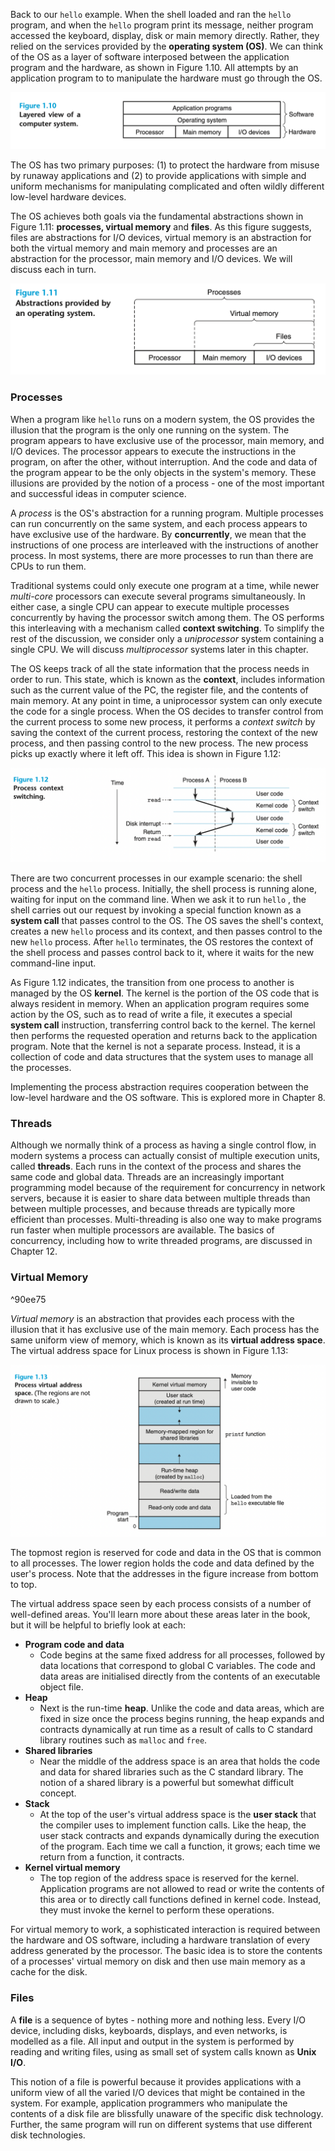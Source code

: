 Back to our `hello` example. When the shell loaded and ran the `hello` program, and when the `hello` program print its message, neither program accessed the keyboard, display, disk or main memory directly. Rather, they relied on the services provided by the **operating system (OS)**. We can think of the OS as a layer of software interposed between the  application program and the hardware, as shown in Figure 1.10. All attempts by an application program to to manipulate the hardware must go through the OS.

![](_attachments/Screenshot%202022-05-13%20at%2012.57.24.png)

The OS has two primary purposes: (1) to protect the hardware from misuse by runaway applications and (2) to provide applications with simple and uniform mechanisms for manipulating complicated and often wildly different low-level hardware devices. 

The OS achieves both goals via the fundamental abstractions shown in Figure 1.11: **processes, virtual memory** and **files**. As this figure suggests, files are abstractions for I/O devices, virtual memory is an abstraction for both the virtual memory and main memory and processes are an abstraction for the processor, main memory and I/O devices. We will discuss each in turn.

![](_attachments/Screenshot%202022-05-13%20at%2013.01.05.png)

### Processes

When a program like  `hello`  runs on a modern system, the OS provides the illusion that the program is the only one running on the system. The program appears to have exclusive use of the processor, main memory, and I/O devices. The processor appears to execute the instructions in the program, on after the other, without interruption. And the code and data of the program appear to be the only objects in the system's memory. These illusions are provided by the notion of a process - one of the most important and successful ideas in computer science.

A *process* is the OS's abstraction for a running program. Multiple processes can run concurrently on the same system, and each process appears to have exclusive use of the hardware. By **concurrently**, we mean that the instructions of one process are interleaved with the instructions of another process. In most systems, there are more processes to run than there are CPUs to run them.

Traditional systems could only execute one program at a time, while newer *multi-core* processors can execute several programs simultaneously. In either case, a single CPU can appear to execute multiple processes concurrently by having the processor switch among them. The OS performs this interleaving with a mechanism called **context switching**. To simplify the rest of the discussion, we consider only a *uniprocessor* system containing a single CPU. We will discuss *multiprocessor* systems later in this chapter.

The OS keeps track of all the state information that the process needs in order to run. This state, which is known as the **context**, includes information such as the current value of the PC, the register file, and the contents of main memory. At any point in time, a uniprocessor system can only execute the code for a single process. When the OS decides to transfer control from the current process to some new process, it performs a *context switch* by saving the context of the current process, restoring the context of the new process, and then passing control to the new process. The new process picks up exactly where it left off. This idea is shown in Figure 1.12:

![](_attachments/Screenshot%202022-05-17%20at%2008.36.38.png)

There are two concurrent processes in our example scenario: the shell process and the  `hello`  process. Initially, the shell process is running alone, waiting for input on the command line. When we ask it to run  `hello` , the shell carries out our request by invoking a special function known as a **system call** that passes control to the OS.  The OS saves the shell's context, creates a new  `hello`  process and its context, and then passes control to the new  `hello`  process. After  `hello`  terminates, the OS restores the context of the shell process and passes control back to it, where it waits for the new command-line input.

As Figure 1.12 indicates, the transition from one process to another is managed by the OS **kernel**. The kernel is the portion of the OS code that is always resident in memory. When an application program requires some action by the OS, such as to read of write a file, it executes a special **system call** instruction, transferring control back to the kernel. The kernel then performs the requested operation and returns back to the application program. Note that the kernel is not a separate process. Instead, it is a collection of code and data structures that the system uses to manage all the processes.

Implementing the process abstraction requires cooperation between the low-level hardware and the OS software. This is explored more in Chapter 8.

### Threads
Although we normally think of a process as having a single control flow, in modern systems a process can actually consist of multiple execution units, called **threads**. Each runs in the context of the process and shares the same code and global data. Threads are an increasingly important programming model because of the requirement for concurrency in network servers, because it is easier to share data between multiple threads than between multiple processes, and because threads are typically more efficient than processes. Multi-threading is also one way to make programs run faster when multiple processors are available. The basics of concurrency, including how to write threaded programs, are discussed in Chapter 12.

### Virtual Memory

^90ee75

*Virtual memory* is an abstraction that provides each process with the illusion that it has exclusive use of the main memory. Each process has the same uniform view of memory, which is known as its **virtual address space**. The virtual address space for Linux process is shown in Figure 1.13:

![](_attachments/Screenshot%202022-05-17%20at%2008.50.30.png)

The topmost region is reserved for code and data in the OS that is common to all processes. The lower region holds the code and data defined by the user's process. Note that the addresses in the figure increase from bottom to top.

The virtual address space seen by each process consists of a number of well-defined areas. You'll learn more about these areas later in the book, but it will be helpful to briefly look at each:

* **Program code and data** 
	* Code begins at the same fixed address for all processes, followed by data locations that correspond to global C variables. The code and data areas are initialised directly from the contents of an executable object file. 
* **Heap** 
	* Next is the run-time **heap**. Unlike the code and data areas, which are fixed in size once the process begins running, the heap expands and contracts dynamically at run time as a result of calls to C standard library routines such as `malloc` and `free`. 
* **Shared libraries** 
	* Near the middle of the address space is an area that holds the code and data for shared libraries such as the C standard library. The notion of a shared library is a powerful but somewhat difficult concept. 
* **Stack** 
	* At the top of the user's virtual address space is the **user stack** that the compiler uses to implement function calls. Like the heap, the user stack contracts and expands dynamically during the execution of the program. Each time we call a function, it grows; each time we return from a function, it contracts.
* **Kernel virtual memory** 
	* The top region of the address space is reserved for the kernel. Application programs are not allowed to read or write the contents of this area or to directly call functions defined in kernel code. Instead, they must invoke the kernel to perform these operations.

For virtual memory to work, a sophisticated interaction is required between the hardware and OS software, including a hardware translation of every address generated by the processor. The basic idea is to store the contents of a processes' virtual memory on disk and then use main memory as a cache for the disk. 

### Files
A **file** is a sequence of bytes - nothing more and nothing less. Every I/O device, including disks, keyboards, displays, and even networks, is modelled as a file. All input and output in the system is performed by reading and writing files, using as small set of system calls known as **Unix I/O**.

This notion of a file is powerful because it provides applications with a uniform view of all the varied I/O devices that might be contained in the system. For example, application programmers who manipulate the contents of a disk file are blissfully unaware of the specific disk technology. Further, the same program will run on different systems that use different disk technologies.
